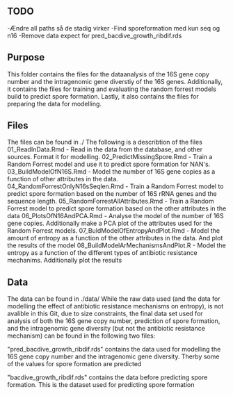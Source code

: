 ## TODO
-Ændre all paths så de stadig virker
-Find sporeformation med kun seq og n16
-Remove data expect for pred_bacdive_growth_ribdif.rds

## Purpose
This folder contains the files for the dataanalysis of the 16S gene copy number and the intragenomic gene diverstiy of the 16S genes. Additionally, it contains the files for training and evaluating the random forrest models build to predict spore formation.
Lastly, it also contains the files for preparing the data for modelling.

## Files
The files can be found in ./
The following is a describtion of the files
01_ReadInData.Rmd                       -   Read in the data from the database, and other sources. Format it for modelling.
02_PredictMissingSpore.Rmd              -   Train a Random Forrest model and use it to predict spore formation for NAN's.
03_BuildModelOfN16S.Rmd                 -   Model the number of 16S gene copies as a function of other attributes in the data.
04_RandomForrestOnlyN16sSeqlen.Rmd      -   Train a Random Forrest model to predict spore formation based on the number of 16S rRNA genes and the sequence length.
05_RandomForrestAllAttributes.Rmd       -   Train a Random Forrest model to predict spore formation based on the other attributes in the data
06_PlotsOfN16AndPCA.Rmd                 -   Analyse the model of the number of 16S gene copies. Additionally make a PCA plot of the attributes used for the Random Forrest models.
07_BuldModelOfEntropyAndPlot.Rmd        -   Model the amount of entropy as a function of the other attributes in the data. And plot the results of the model
08_BuildModelArMechanismsAndPlot.R      -   Model the entropy as a function of the different types of antibiotic resistance mechanims. Additionally plot the results

## Data
The data can be found in ./data/
While the raw data used (and the data for modelling the effect of antibiotic resistance mechanisms on entropy), is not avalible in this Git, due to size constraints, the final data set used for analysis of both the 16S gene copy number, prediction of spore formation, and the intragenomic gene diversity (but not the antibiotic resistance mechanism) can be found in the following two files:

"pred_bacdive_growth_ribdif.rds" contains the data used for modelling the 16S gene copy number and the intragenomic gene diversity. Therby some of the values for spore formation are predicted

"bacdive_growth_ribdif.rds" contains the data before predicting spore formation. This is the dataset used for predicting spore formation

